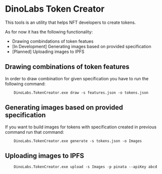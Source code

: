 # DinoLabs Token Creator

This tools is an utility that helps NFT developers to create tokens. 

As for now it has the following functionality:
* Drawing combindations of token featues
* [In Development] Generating images based on provided specification
* [Planned] Uploading images to IPFS

## Drawing combinations of token features

In order to draw combination for given specification you have to run the following command:

```
	DinoLabs.TokenCreator.exe draw -s features.json -o tokens.json
```

## Generating images based on provided specification

If you want to build images for tokens with specification created in previous command run that command:

```
	DinoLabs.TokenCreator.exe generate -s tokens.json -o Images
```

## Uploading images to IPFS

```
	DinoLabs.TokenCreator.exe upload -s Images -p pinata --apiKey abcd
```